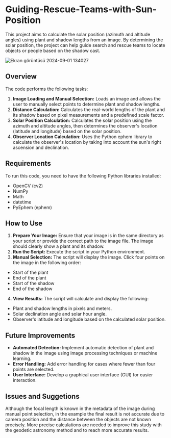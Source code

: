 # Guiding-Rescue-Teams-with-Sun-Position

This project aims to calculate the solar position (azimuth and altitude angles) using plant and shadow lengths from an image. By determining the solar position, the project can help guide search and rescue teams to locate objects or people based on the shadow cast.

![Ekran görüntüsü 2024-09-01 134027](https://github.com/user-attachments/assets/8993a988-6bda-4917-a197-a168937b6b83)


## Overview

The code performs the following tasks:
1. **Image Loading and Manual Selection:** Loads an image and allows the user to manually select points to determine plant and shadow lengths.
2. **Distance Calculation:** Calculates the real-world lengths of the plant and its shadow based on pixel measurements and a predefined scale factor.
3. **Solar Position Calculation:** Calculates the solar position using the azimuth and altitude angles, then determines the observer's location (latitude and longitude) based on the solar position.
4. **Observer Location Calculation:** Uses the Python ephem library to calculate the observer's location by taking into account the sun's right ascension and declination.

## Requirements
To run this code, you need to have the following Python libraries installed:
- OpenCV (cv2)
- NumPy
- Math
- datetime
- PyEphem (ephem)

## How to Use

1. **Prepare Your Image:** Ensure that your image is in the same directory as your script or provide the correct path to the image file. The image should clearly show a plant and its shadow.
2. **Run the Script:** Execute the script in your Python environment.
3. **Manual Selection:**
The script will display the image. Click four points on the image in the following order:
- Start of the plant
- End of the plant
- Start of the shadow
- End of the shadow
4. **View Results:** The script will calculate and display the following:
  - Plant and shadow lengths in pixels and meters.
  - Solar declination angle and solar hour angle.
  - Observer's latitude and longitude based on the calculated solar position.

## Future Improvements

- **Automated Detection:** Implement automatic detection of plant and shadow in the image using image processing techniques or machine learning.
- **Error Handling:** Add error handling for cases where fewer than four points are selected.
- **User Interface:** Develop a graphical user interface (GUI) for easier interaction.

## Issues and Suggetions

Although the focal length is known in the metadata of the image during manual point selection, in the example the final result is not accurate due to camera position and the distance between the objects are not known precisely. More precise calculations are needed to improve this study with the geodetic astronomy method and to reach more accurate results.
